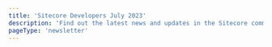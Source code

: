 ```yaml
---
title: 'Sitecore Developers July 2023'
description: 'Find out the latest news and updates in the Sitecore community.'
pageType: 'newsletter'
---
```


<NewsletterStory
      title="Calling All Sitecore Experts: Join Us as a Speaker at SUGCON North America!"
      copy="Sign up to be a speaker at SUGCON North America in Minneapolis on October 5th-6th. This is a great opportunity to showcase your expertise, network with industry professionals, and gain visibility in the Sitecore community. Don't miss your chance to be a part of this incredible event - submit your topic by July 31st."
      image="https://go.sitecore.com/l/857953/2023-06-25/twjjgc/857953/1687714895ZySFDOHK/Untitled_design__7_.png"
      linkText="Sign up now"
      linkHref="https://sessionize.com/sugcon-na-2023"
      variant="full-width"    />
<NewsletterStory 
      title="SUGCON India - Early Bird Tickets on Sale!"
      copy="SUGCON is coming to New Delhi on August 24-25, bringing together the brightest minds in the Sitecore community. Take advantage of the early bird ticket sale until July 31st to secure your spot at this must-attend event."
      image="https://go.sitecore.com/l/857953/2023-06-25/twjjgg/857953/1687715032iGzfEzCj/Untitled_design__8_.png"
      linkText="Save your spot!"
      linkHref="https://registration-india.sugcon.events/flow/sitecore/sugconindia2023/reg"
      variant="full-width"    />
<NewsletterStory 
      title="Using Merlin to Migrate Your Site to Sitecore"
      copy="In this article, explore Merlin a powerful tool that streamlines your site migration to Sitecore. Learn about its easy setup and more, and elevate your website migration experience with Merlin."
      image=""
      linkText="Read now"
      linkHref="https://blogs.perficient.com/2023/06/13/using-merlin-to-migrate-your-site-to-sitecore/"
    />
<NewsletterStory 
      title="Sitecore Headless DevOps Best Practices – Part 1"
      copy="In this article, explore part 1 of this series on DevOps best practices related to Sitecore Headless. What is Sitecore Headless? What is Git DMZ Flow? And more."
      image=""
      linkText="Read now"
      linkHref="https://blogs.perficient.com/2022/06/22/sitecore-headless-devops-best-practices-part-1/"
    />
<NewsletterStory 
      title="XM Cloud Tutorial Series - Introduction #1"
      copy="In this new tutorial series explore  how to implement a new website-project using XM Cloud. In this first episode he gives you an introduction on the project itself."
      image=""
      linkText="Watch now"
      linkHref="https://www.youtube.com/watch?v=D7UPYP7AQQ4"
    />
<NewsletterStory 
      title="Webinar XM Cloud: Redefining the Developer Experience"
      copy="Join the latest XM Cloud webinar and see how XM Cloud includes DevOps out of the box.Sitecore’s Chris Castle and Kevin DiTroia will walk you through how Sitecore XM Cloud streamlines development and deployment."
      image="https://go.sitecore.com/l/857953/2023-06-25/twjjgk/857953/1687715386W0SN8Dzs/Untitled_design__10_.png"
      linkText="Register now"
      linkHref="https://www.sitecore.com/webinars/2023/08/xm-developer-experience"
      variant="full-width"    />
<NewsletterStory 
      title="Sitecore Personalize Decision Model result on my Sitecore Backend code"
      copy="In this article, learn how to integrate Sitecore Personalize into Sitecore backend code. Follow a step-by-step instruction on creating a decision model, setting up a web experience, connecting to the Sitecore Personalize API, and retrieving the decision model result in backend code."
      image=""
      linkHref="https://sitecoretek.wordpress.com/2023/06/10/how-to-get-sitecore-personalize-decision-model-result-on-my-sitecore-backend-code/"
    />
<NewsletterStory 
      title="Part 2 – Intro to Sitecore Discover for Developers"
      copy="In this article, discover the core capabilities of Sitecore Discover, including product recommendations, catalog search, content service, personalized emails, reports and more!"
      image=""
      linkHref="https://miguelminoldo.fr/2023/07/20/intro-sitecore-discover-part-ii/"
    />
<NewsletterStory 
      title="Sitecore Search - Adding an Index Source"
      copy="Check out this video series highlighting the work completed to integrate Sitecore Search into the Sitecore Developer Portal. Learn the different elements that make up an Index Source, he will then walk through some of the Sources that were configured for the Developer Portal."
      image=""
      linkHref="https://www.youtube.com/watch?v=d-m7GYVSeCQ"
    />
<NewsletterStory 
      title="Sitecore Order Cloud: The Journey of a Headless Commerce Solution"
      copy="Tune into this episode of Standard Values where VP of Engineering for Commerce at Sitecore discusses Sitecore Order Cloud and the decision to adopt a headless strategy, driven by the need for personalized user experiences and the growing prominence of mobile devices."
      image=""
      linkText="Listen now"
      linkHref="https://www.youtube.com/watch?v=xoN1vGgERAA&list=PL1jJVFm_lGny4iMEBhCWxkfGU5n3Rv_nH&index=11"
    />
<NewsletterStory 
      title="Join the Sitecore Community on Telegram"
      copy="If you're a Sitecore developer or enthusiast looking to connect with like-minded individuals, join the Sitecore Telegram group today! With over 900 members from around the globe, this community offers a platform for discussions, insights, and sharing Sitecore-related news"
      image=""
      linkText="Join now"
      linkHref="https://t.me/SitecoreTelegram"
    />
<NewsletterStory 
      title="OrderCloud lifecycle of an order — Order Addresses"
      copy="In this article, explore how OrderCloud handles addresses in the checkout process. Buyer addresses, which can be assigned to users or user groups, are stored as a separate entity."
      image=""
      linkHref="https://medium.com/@thompuiman/ordercloud-lifecycle-of-an-order-order-addresses-c32d662b4eb8"
    />
